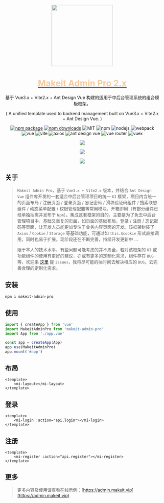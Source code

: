 <p align="center">
    <a href="https://admin.makeit.vip/">
        <img width="200" src="https://file.makeit.vip/MIIT/M00/00/00/ajRkHV_pUyOALE2LAAAtlj6Tt_s370.png">
    </a>
</p>

<h1 align="center">
    <a href="https://admin.makeit.vip/" target="_blank">
        <font color="#f6ca9d">Makeit Admin Pro 2.x</font>
    </a>
</h1>

<div align="center">

基于 Vue3.x + Vite2.x + Ant Design Vue 构建的适用于中后台管理系统的组合模板框架。

( A unified template used to backend management built on Vue3.x + Vite2.x + Ant Design Vue. )

[![npm package](https://img.shields.io/npm/v/makeit-admin-pro.svg?style=flat-square)](https://www.npmjs.com/package/makeit-admin-pro)
[![npm downloads](http://img.shields.io/npm/dm/makeit-admin-pro.svg?style=flat-square)](http://www.npmtrends.com/makeit-admin-pro)
![MIT](https://img.shields.io/badge/license-MIT-ff69b4.svg)
![npm](https://img.shields.io/badge/npm-8.1.3-orange.svg)
![nodejs](https://img.shields.io/badge/nodejs-17.7.1-red.svg)
![webpack](https://img.shields.io/badge/webpack-5.70.0-orange.svg)
![vue](https://img.shields.io/badge/vue-3.2.31-green.svg)
![vite](https://img.shields.io/badge/vite-2.8.6-yellow.svg)
![axios](https://img.shields.io/badge/axios-0.26.1-red.svg)
![ant design vue](https://img.shields.io/badge/ant%20design%20vue-3.x-blueviolet.svg)
![vue router](https://img.shields.io/badge/vue%20router-4.0.14-inactive.svg)
![vuex](https://img.shields.io/badge/vuex-4.0.2-informational.svg)

<p>
    <a href="https://admin.makeit.vip/">
        <img src="https://file.makeit.vip/MIIT/M00/00/00/ajRkHWAQMteAH3u5AAg_R8651XE245.png">
    </a>
</p>

<p>
    <a href="https://admin.makeit.vip/">
        <img src="https://file.makeit.vip/MIIT/M00/00/00/ajRkHWAQMwOAM2FJAAGzeH165Ws053.png">
    </a>
</p>

<p>
    <a href="https://admin.makeit.vip/">
        <img src="https://file.makeit.vip/MIIT/M00/00/00/ajRkHWAQMx-ABFkCAAQKq4vcmIM480.jpg">
    </a>
</p>

</div>

## 关于

> `Makeit Admin Pro`，基于 `Vue3.x + Vite2.x` 版本，并结合 `Ant Design Vue` 组件库开发的一套适合中后台管理项目的统一 `UI` 框架，项目内含统一的页面布局 / 注册页面 / 登录页面 / 忘记密码 / 滑块验证码组件 / 搜索联想组件 / 动态菜单配置 / 权限管理配置等常用模块，开箱即用（有部分组件已经单独抽离并发布于 `Npm`）。集成这套框架的目的，主要是为了免去中后台管理项目中，基础又重复的页面，如页面的基础布局，登录 / 注册 / 忘记密码等页面，让开发人员能更加专注于业务内容页面的开发。该框架封装了 `Axios` / `Cookie` / `Storage` 等基础功能，可通过如 `this.$cookie` 形式直接调用，同时也易于扩展。现阶段还在不断完善，持续开发更新中 ...
> >
> 限于本人的技术水平，有些问题可能考虑的并不周全，若对该框架的 `UI` 或功能组件的使用有更好的建议，亦或有更多的定制化需求，组件存在 `BUG` 等，欢迎来 [这里](https://github.com/lirongtong/miitvip-vue-admin-manager/issues) 提 `issues`，我将尽可能的抽时间去解决相应的 `BUG`，去完善合理的定制化需求。

## 安装

```bash
npm i makeit-admin-pro
```

## 使用

```ts
import { createApp } from 'vue'
import MakeitAdminPro from 'makeit-admin-pro'
import App from './app.vue'

const app = createApp(App)
app.use(MakeitAdminPro)
app.mount('#app')
```

## 布局

```vue
<template>
    <mi-layout></mi-layout>
</template>
```

## 登录

```vue
<template>
    <mi-login :action="api.login"></mi-login>
</template>
```

## 注册

```vue
<template>
    <mi-register :action="api.register"></mi-register>
</template>
```

## 更多

> 更多内容及使用请查看在线示例：[https://admin.makeit.vip](https://admin.makeit.vip)
